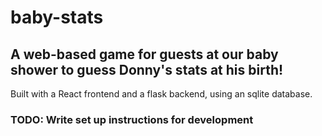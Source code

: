 # baby-stats

## A web-based game for guests at our baby shower to guess Donny's stats at his birth!

Built with a React frontend and a flask backend, using an sqlite database. 

### TODO: Write set up instructions for development